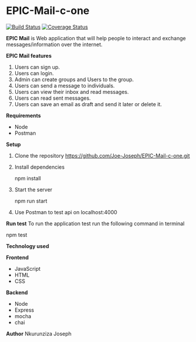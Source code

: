 # EPIC-Mail-c-one

[![Build Status](https://travis-ci.com/Joe-Joseph/EPIC-Mail-c-one.svg?branch=server)](https://travis-ci.com/Joe-Joseph/EPIC-Mail-c-one)  [![Coverage Status](https://coveralls.io/repos/github/Joe-Joseph/EPIC-Mail-c-one/badge.svg?branch=server)](https://coveralls.io/github/Joe-Joseph/EPIC-Mail-c-one?branch=server)
 
**EPIC Mail** is Web application that will help people to interact and exchange messages/information over the internet.

**EPIC Mail features**

1. Users can sign up.
2. Users can login.
3. Admin can create groups and Users to the group.
4. Users can send a message to individuals.
5. Users can view their inbox and read messages.
6. Users can read sent messages.
7. Users can save an email as draft and send it later or delete it.

**Requirements**
  * Node
  * Postman
  
**Setup**
  1. Clone the repository
     https://github.com/Joe-Joseph/EPIC-Mail-c-one.git
     
  2. Install dependencies
  
     npm install
     
  3. Start the server
  
     npm run start
  
  4. Use Postman to test api on localhost:4000
  
 **Run test**
 To run the application test run the following command in terminal
 
 npm test

**Technology used**

**Frontend**
  * JavaScript
  * HTML
  * CSS

**Backend**
  * Node
  * Express
  * mocha
  * chai

**Author**
Nkurunziza Joseph
